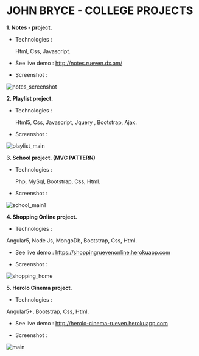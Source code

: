 # JOHN BRYCE - COLLEGE PROJECTS

**1. Notes - project.**

* Technologies :

  Html, Css, Javascript.
  
* See live demo :
http://notes.rueven.dx.am/

* Screenshot :

![notes_screenshot](https://user-images.githubusercontent.com/40452887/46908836-7ea6ae00-cf31-11e8-919d-d495c88e3510.png)

**2. Playlist project.**

*  Technologies :
   
   Html5, Css, Javascript, Jquery , Bootstrap, Ajax.

*  Screenshot : 

![playlist_main](https://user-images.githubusercontent.com/40452887/46909063-1ce84300-cf35-11e8-8212-fe4c25d21fd3.png)

**3. School project. (MVC PATTERN)**

* Technologies :

  Php, MySql, Bootstrap, Css, Html.

* Screenshot :

![school_main1](https://user-images.githubusercontent.com/40452887/46909734-d3512580-cf3f-11e8-955f-5badc903f2ab.png)

**4. Shopping Online project.**

* Technologies :

Angular5, Node Js, MongoDb, Bootstrap, Css, Html.

* See live demo :
https://shoppingruevenonline.herokuapp.com

* Screenshot :

![shopping_home](https://user-images.githubusercontent.com/40452887/51164852-fd034b00-18a6-11e9-82a2-f348ac88241c.png)

**5. Herolo Cinema project.**

* Technologies :

Angular5+, Bootstrap, Css, Html.


* See live demo :
http://herolo-cinema-rueven.herokuapp.com


* Screenshot :  

![main](https://user-images.githubusercontent.com/40452887/52342573-7a415c00-2a1e-11e9-986a-048a2cc40e12.png)


